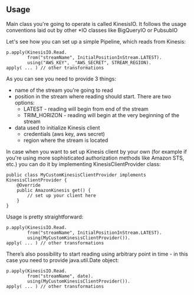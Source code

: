 ## Usage

Main class you're going to operate is called KinesisIO. It follows the usage conventions laid out by other *IO classes like BigQueryIO or PubsubIO

Let's see how you can set up a simple Pipeline, which reads from Kinesis:


    p.apply(KinesisIO.Read.
            from("streamName", InitialPositionInStream.LATEST).
            using("AWS_KEY", _"AWS_SECRET", STREAM_REGION).
    apply( ... ) // other transformations

As you can see you need to provide 3 things:

* name of the stream you're going to read
* position in the stream where reading should start. There are two options:
    * LATEST - reading will begin from end of the stream
    * TRIM_HORIZON - reading will begin at the very beginning of the stream
* data used to initialize Kinesis client
    * credentials (aws key, aws secret)
    * region where the stream is located

In case when you want to set up Kinesis client by your own (for example if you're using
more sophisticated authorization methods like Amazon STS, etc.) you can do it by
implementing KinesisClientProvider class:

    public class MyCustomKinesisClientProvider implements KinesisClientProvider {
        @Override
        public AmazonKinesis get() {
            // set up your client here
        }
    }

Usage is pretty straightforward:

    p.apply(KinesisIO.Read.
            from("streamName", InitialPositionInStream.LATEST).
            using(MyCustomKinesisClientProvider()).
    apply( ... ) // other transformations
    
There’s also possibility to start reading using arbitrary point in time - in this case you need to provide java.util.Date object:

    p.apply(KinesisIO.Read.
            from("streamName", date).
            using(MyCustomKinesisClientProvider()).
    apply( ... ) // other transformations

